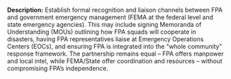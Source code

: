 **Description:** Establish formal recognition and liaison channels between FPA and government emergency management (FEMA at the federal level and state emergency agencies). This may include signing Memoranda of Understanding (MOUs) outlining how FPA squads will cooperate in disasters, having FPA representatives liaise at Emergency Operations Centers (EOCs), and ensuring FPA is integrated into the “whole community” response framework. The partnership remains equal – FPA offers manpower and local intel, while FEMA/State offer coordination and resources – without compromising FPA’s independence.